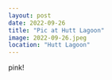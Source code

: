 ```yaml
---
layout: post
date: 2022-09-26
title: "Pic at Hutt Lagoon"
image: 2022-09-26.jpeg
location: "Hutt Lagoon"
---
```


pink!
